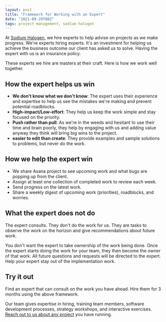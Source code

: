 ```yaml
---
layout: post
title: "Framework for Working with an Expert"
date: "2021-09-29T08Z"
tags: project management, sodium halogen
---
```


At [Sodium Halogen](https://sodiumhalogen.com?ref=csio), we hire experts to help advise on projects as we make progress. We're experts hiring experts. It's an investment for helping us achieve the business outcome our client has asked us to solve. Having the expert with us is an insurance policy.

These experts we hire are masters at their craft. Here is how we work well together.

## How the expert helps us win

- **We don't know what we don't know**: The expert uses their experience and expertise to help us see the mistakes we're making and prevent potential roadblocks.
- **High-impact/Low-effort**: They help us keep the work simple and stay focused on the priority.
- **Push rather than pull**: As we're in the weeds and hesitant to use their time and brain poorly, they help by engaging with us and adding value anyway they think will bring big wins to the project.
- **easier to edit than create**: They provide examples and sample solutions to problems, but never do the work.

## How we help the expert win

- We share Asana project to see upcoming work and what bugs are popping up from the client.
- Assign at least one collection of completed work to review each week.
- Send progress on the latest work.
- Share a weekly digest of upcoming work (priorities), roadblocks, and worries.

## What the expert does not do

The expert consults. They don't do the work for us. They are tasks to observe the work on the horizon and give recommendations about future work.

You don't want the expert to take ownership of the work being done. Once the expert starts doing the work for your team, they then become the owner of that work. All future questions and requests will be directed to the expert. Help your expert stay out of the implementation work.

## Try it out

Find an expert that can consult on the work you have ahead. Hire them for 3 months using the above framework.

Our team gives expertise in hiring, training team members, software development processes, strategy workshops, and interactive exercises. [Reach out to us about any project](https://sodiumhalogen.com?ref=csio) you have running.